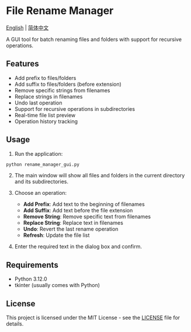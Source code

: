 # File Rename Manager

[English](README.md) | [简体中文](README_CN.md)

A GUI tool for batch renaming files and folders with support for recursive operations.

## Features

- Add prefix to files/folders
- Add suffix to files/folders (before extension)
- Remove specific strings from filenames
- Replace strings in filenames
- Undo last operation
- Support for recursive operations in subdirectories
- Real-time file list preview
- Operation history tracking

## Usage

1. Run the application:
```bash
python rename_manager_gui.py
```

2. The main window will show all files and folders in the current directory and its subdirectories.

3. Choose an operation:
   - **Add Prefix**: Add text to the beginning of filenames
   - **Add Suffix**: Add text before the file extension
   - **Remove String**: Remove specific text from filenames
   - **Replace String**: Replace text in filenames
   - **Undo**: Revert the last rename operation
   - **Refresh**: Update the file list

4. Enter the required text in the dialog box and confirm.

## Requirements

- Python 3.12.0
- tkinter (usually comes with Python)

## License

This project is licensed under the MIT License - see the [LICENSE](LICENSE) file for details.
